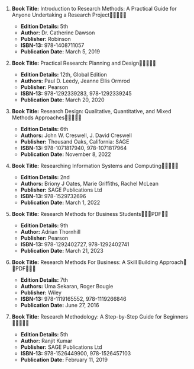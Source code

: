 1. **Book Title:** Introduction to Research Methods: A Practical Guide for Anyone Undertaking a Research Project🚨🚨🚨🚨🚨
   - **Edition Details:** 5th
   - **Author:** Dr. Catherine Dawson
   - **Publisher:** Robinson
   - **ISBN-13:** 978-1408711057
   - **Publication Date:** March 5, 2019

2. **Book Title:** Practical Research: Planning and Design🚨🚨🚨🚨🚨
   - **Edition Details:** 12th, Global Edition
   - **Authors:** Paul D. Leedy, Jeanne Ellis Ormrod
   - **Publisher:** Pearson
   - **ISBN-13:** 978-1292339283, 978-1292339245
   - **Publication Date:** March 20, 2020

3. **Book Title:** Research Design: Qualitative, Quantitative, and Mixed Methods Approaches🚨🚨🚨🚨🚨
   - **Edition Details:** 6th
   - **Authors:** John W. Creswell, J. David Creswell
   - **Publisher:** Thousand Oaks, California: SAGE
   - **ISBN-13:** 978-1071817940, 978-1071817964
   - **Publication Date:** November 8, 2022

4. **Book Title:** Researching Information Systems and Computing🚨🚨🚨🚨🚨
   - **Edition Details:** 2nd
   - **Authors:** Briony J Oates, Marie Griffiths, Rachel McLean
   - **Publisher:** SAGE Publications Ltd
   - **ISBN-13:** 978-1529732696
   - **Publication Date:** March 1, 2022

5. **Book Title:** Research Methods for Business Students🚨🚨🚨PDF🚨🚨
   - **Edition Details:** 9th
   - **Author:** Adrian Thornhill
   - **Publisher:** Pearson
   - **ISBN-13:** 978-1292402727, 978-1292402741
   - **Publication Date:** March 21, 2023

6. **Book Title:** Research Methods For Business: A Skill Building Approach🚨🚨PDF🚨🚨🚨
   - **Edition Details:** 7th
   - **Authors:** Uma Sekaran, Roger Bougie
   - **Publisher:** Wiley
   - **ISBN-13:** 978-1119165552, 978-1119266846
   - **Publication Date:** June 27, 2016

7. **Book Title:** Research Methodology: A Step-by-Step Guide for Beginners🚨🚨🚨🚨🚨
   - **Edition Details:** 5th
   - **Author:** Ranjit Kumar
   - **Publisher:** SAGE Publications Ltd
   - **ISBN-13:** 978-1526449900, 978-1526457103
   - **Publication Date:** February 11, 2019
